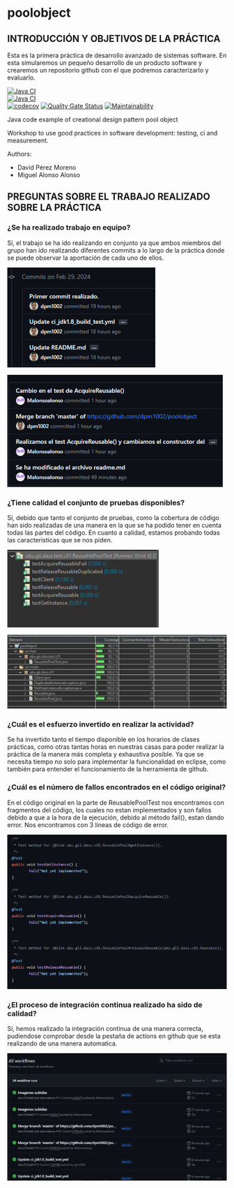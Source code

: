 poolobject
==========

## INTRODUCCIÓN Y OBJETIVOS DE LA PRÁCTICA
Esta es la primera práctica de desarrollo avanzado de sistemas software. En esta simularemos un pequeño desarrollo de un producto software y crearemos un repositorio github con el que podremos caracterizarlo y evaluarlo.

[![Java CI](https://github.com/dpm1002/poolobject/actions/workflows/ci_jdk11_build.yml/badge.svg)](https://github.com/dpm1002/poolobject/actions/workflows/ci_jdk11_build.yml) 	
[![Java CI](https://github.com/dpm1002/poolobject/actions/workflows/ci_jdk1.8_build_test.yml/badge.svg)](https://github.com/dpm1002/poolobject/actions/workflows/ci_jdk1.8_build_test.yml) 	
[![codecov](https://codecov.io/gh/dpm1002/poolobject/graph/badge.svg?token=U3Y5OVYT9P)](https://codecov.io/gh/dpm1002/poolobject)
[![Quality Gate Status](https://sonarcloud.io/api/project_badges/measure?project=dpm1002_poolobject&metric=alert_status)](https://sonarcloud.io/summary/new_code?id=dpm1002_poolobject)
[![Maintainability](https://api.codeclimate.com/v1/badges/040e5436165531d93e91/maintainability)](https://codeclimate.com/github/dpm1002/poolobject/maintainability)

Java code example of creational design pattern pool object

Workshop to use good practices in software development: testing, ci and measurement.

Authors:

- David Pérez Moreno
- Miguel Alonso Alonso

## PREGUNTAS SOBRE EL TRABAJO REALIZADO SOBRE LA PRÁCTICA

### ¿Se ha realizado trabajo en equipo?
Sí, el trabajo se ha ido realizando en conjunto ya que ambos miembros del grupo han ido realizando diferentes commits a lo largo de la práctica donde se puede observar la aportación de cada uno de ellos.

![Imágen 1 con los commits](image1.jpg)  

![Imágen 2 con los commits](image2.jpg)

### ¿Tiene calidad el conjunto de pruebas disponibles?
Sí, debido que tanto el conjunto de pruebas, como la cobertura de código han sido realizadas de una manera en la que se ha podido tener en cuenta todas las partes del código. En cuanto a calidad, estamos probando todas las caracteristicas que se nos piden.

![Imágen 3 con los tests](image3.jpg)

![Imágen 4 con el coverage](image4.jpg)

### ¿Cuál es el esfuerzo invertido en realizar la actividad?
Se ha invertido tanto el tiempo disponible en los horarios de clases prácticas, como otras tantas horas en nuestras casas para poder realizar la práctica de la manera más completa y exhaustiva posible. Ya que se necesita tiempo no solo para implementar la funcionalidad en eclipse, como también para entender el funcionamiento de la herramienta de github.

### ¿Cuál es el número de fallos encontrados en el código original?
En el código original en la parte de ReusablePoolTest nos encontramos con fragmentos del código, los cuales no estan implementados y son fallos debido a que a la hora de la ejecución, debido al método fail(), estan dando error.
Nos encontramos con 3 líneas de código de error.

![Imágen 5 con los errores dados por fail()](image5.jpg)

### ¿El proceso de integración continua realizado ha sido de calidad?
Sí, hemos realizado la integración continua de una manera correcta, pudiendose comprobar desde la pestaña de actions en github que se esta realizando de una manera automatica.

![Imágen 6 con las actions](image6.jpg)
